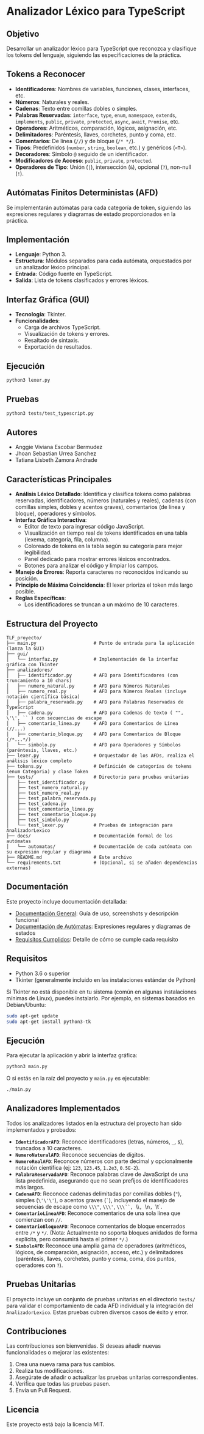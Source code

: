 # Analizador Léxico para TypeScript

## Objetivo
Desarrollar un analizador léxico para TypeScript que reconozca y clasifique los tokens del lenguaje, siguiendo las especificaciones de la práctica.

## Tokens a Reconocer
- **Identificadores**: Nombres de variables, funciones, clases, interfaces, etc.
- **Números**: Naturales y reales.
- **Cadenas**: Texto entre comillas dobles o simples.
- **Palabras Reservadas**: `interface`, `type`, `enum`, `namespace`, `extends`, `implements`, `public`, `private`, `protected`, `async`, `await`, `Promise`, etc.
- **Operadores**: Aritméticos, comparación, lógicos, asignación, etc.
- **Delimitadores**: Paréntesis, llaves, corchetes, punto y coma, etc.
- **Comentarios**: De línea (`//`) y de bloque (`/* */`).
- **Tipos**: Predefinidos (`number`, `string`, `boolean`, etc.) y genéricos (`<T>`).
- **Decoradores**: Símbolo `@` seguido de un identificador.
- **Modificadores de Acceso**: `public`, `private`, `protected`.
- **Operadores de Tipo**: Unión (`|`), intersección (`&`), opcional (`?`), non-null (`!`).

## Autómatas Finitos Deterministas (AFD)
Se implementarán autómatas para cada categoría de token, siguiendo las expresiones regulares y diagramas de estado proporcionados en la práctica.

## Implementación
- **Lenguaje**: Python 3.
- **Estructura**: Módulos separados para cada autómata, orquestados por un analizador léxico principal.
- **Entrada**: Código fuente en TypeScript.
- **Salida**: Lista de tokens clasificados y errores léxicos.

## Interfaz Gráfica (GUI)
- **Tecnología**: Tkinter.
- **Funcionalidades**:
  - Carga de archivos TypeScript.
  - Visualización de tokens y errores.
  - Resaltado de sintaxis.
  - Exportación de resultados.

## Ejecución
```bash
python3 lexer.py
```

## Pruebas
```bash
python3 tests/test_typescript.py
```

## Autores
- Anggie Viviana Escobar Bermudez
- Jhoan Sebastian Urrea Sanchez
- Tatiana Lisbeth Zamora Andrade

## Características Principales

-   **Análisis Léxico Detallado**: Identifica y clasifica tokens como palabras reservadas, identificadores, números (naturales y reales), cadenas (con comillas simples, dobles y acentos graves), comentarios (de línea y bloque), operadores y símbolos.
-   **Interfaz Gráfica Interactiva**:
    -   Editor de texto para ingresar código JavaScript.
    -   Visualización en tiempo real de tokens identificados en una tabla (lexema, categoría, fila, columna).
    -   Coloreado de tokens en la tabla según su categoría para mejor legibilidad.
    -   Panel dedicado para mostrar errores léxicos encontrados.
    -   Botones para analizar el código y limpiar los campos.
-   **Manejo de Errores**: Reporta caracteres no reconocidos indicando su posición.
-   **Principio de Máxima Coincidencia**: El lexer prioriza el token más largo posible.
-   **Reglas Específicas**:
    -   Los identificadores se truncan a un máximo de 10 caracteres.

## Estructura del Proyecto

```
TLF_proyecto/
├── main.py                     # Punto de entrada para la aplicación (lanza la GUI)
├── gui/
│   └── interfaz.py             # Implementación de la interfaz gráfica con Tkinter
├── analizadores/
│   ├── identificador.py        # AFD para Identificadores (con truncamiento a 10 chars)
│   ├── numero_natural.py       # AFD para Números Naturales
│   ├── numero_real.py          # AFD para Números Reales (incluye notación científica básica)
│   ├── palabra_reservada.py    # AFD para Palabras Reservadas de TypeScript
│   ├── cadena.py               # AFD para Cadenas de texto ( "", \'\', `` ) con secuencias de escape
│   ├── comentario_linea.py     # AFD para Comentarios de Línea (//...)
│   ├── comentario_bloque.py    # AFD para Comentarios de Bloque (/*...*/)
│   └── simbolo.py              # AFD para Operadores y Símbolos (paréntesis, llaves, etc.)
├── lexer.py                    # Orquestador de los AFDs, realiza el análisis léxico completo
├── tokens.py                   # Definición de categorías de tokens (enum Categoria) y clase Token
├── tests/                      # Directorio para pruebas unitarias
│   ├── test_identificador.py
│   ├── test_numero_natural.py
│   ├── test_numero_real.py
│   ├── test_palabra_reservada.py
│   ├── test_cadena.py
│   ├── test_comentario_linea.py
│   ├── test_comentario_bloque.py
│   ├── test_simbolo.py
│   └── test_lexer.py           # Pruebas de integración para AnalizadorLexico
├── docs/                       # Documentación formal de los autómatas
│   └── automatas/              # Documentación de cada autómata con su expresión regular y diagrama
├── README.md                   # Este archivo
└── requirements.txt            # (Opcional, si se añaden dependencias externas)
```

## Documentación

Este proyecto incluye documentación detallada:

- [Documentación General](docs/README.md): Guía de uso, screenshots y descripción funcional
- [Documentación de Autómatas](docs/automatas/README.md): Expresiones regulares y diagramas de estados
- [Requisitos Cumplidos](docs/requisitos_cumplidos.md): Detalle de cómo se cumple cada requisito

## Requisitos

-   Python 3.6 o superior
-   Tkinter (generalmente incluido en las instalaciones estándar de Python)

Si Tkinter no está disponible en tu sistema (común en algunas instalaciones mínimas de Linux), puedes instalarlo. Por ejemplo, en sistemas basados en Debian/Ubuntu:

```bash
sudo apt-get update
sudo apt-get install python3-tk
```

## Ejecución

Para ejecutar la aplicación y abrir la interfaz gráfica:

```bash
python3 main.py
```
O si estás en la raíz del proyecto y `main.py` es ejecutable:
```bash
./main.py
```

## Analizadores Implementados

Todos los analizadores listados en la estructura del proyecto han sido implementados y probados:

-   **`IdentificadorAFD`**: Reconoce identificadores (letras, números, `_`, `$`), truncados a 10 caracteres.
-   **`NumeroNaturalAFD`**: Reconoce secuencias de dígitos.
-   **`NumeroRealAFD`**: Reconoce números con parte decimal y opcionalmente notación científica (ej: `123`, `123.45`, `1.2e3`, `0.5E-2`).
-   **`PalabraReservadaAFD`**: Reconoce palabras clave de JavaScript de una lista predefinida, asegurando que no sean prefijos de identificadores más largos.
-   **`CadenaAFD`**: Reconoce cadenas delimitadas por comillas dobles (`"`), simples (`\'\'\'`), o acentos graves (`` ` ``), incluyendo el manejo de secuencias de escape como `\\\"`, `\\\'`, `\\\``, `\\\\`, `\\n`, `\\t`.
-   **`ComentarioLineaAFD`**: Reconoce comentarios de una sola línea que comienzan con `//`.
-   **`ComentarioBloqueAFD`**: Reconoce comentarios de bloque encerrados entre `/*` y `*/`. (Nota: Actualmente no soporta bloques anidados de forma explícita, pero consumirá hasta el primer `*/`.)
-   **`SimboloAFD`**: Reconoce una amplia gama de operadores (aritméticos, lógicos, de comparación, asignación, acceso, etc.) y delimitadores (paréntesis, llaves, corchetes, punto y coma, coma, dos puntos, operadores con `?`).

## Pruebas Unitarias

El proyecto incluye un conjunto de pruebas unitarias en el directorio `tests/` para validar el comportamiento de cada AFD individual y la integración del `AnalizadorLexico`. Estas pruebas cubren diversos casos de éxito y error.

## Contribuciones

Las contribuciones son bienvenidas. Si deseas añadir nuevas funcionalidades o mejorar las existentes:

1.  Crea una nueva rama para tus cambios.
2.  Realiza tus modificaciones.
3.  Asegúrate de añadir o actualizar las pruebas unitarias correspondientes.
4.  Verifica que todas las pruebas pasen.
5.  Envía un Pull Request.

## Licencia

Este proyecto está bajo la licencia MIT. 
